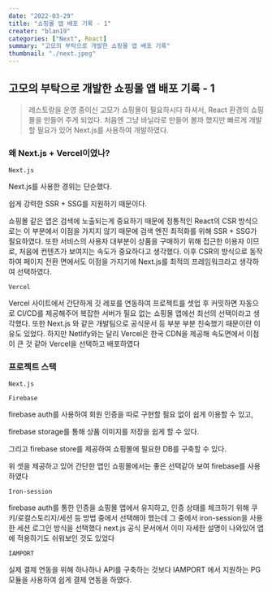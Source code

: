 ```yaml
---
date: "2022-03-29"
title: "쇼핑몰 앱 배포 기록 - 1"
creater: "blan19"
categories: ["Next", React]
summary: "고모의 부탁으로 개발한 쇼핑몰 앱 배포 기록"
thumbnail: "./next.jpeg"
---
```


## 고모의 부탁으로 개발한 쇼핑몰 앱 배포 기록 - 1

> 레스토랑을 운영 중이신 고모가 쇼핑몰이 필요하시다 하셔서, React 환경의 쇼핑몰을 만들어 주게 되었다. 처음엔 그냥 바닐라로 만들어 볼까 했지만 빠르게 개발할 필요가 있어 Next.js를 사용하여 개발하였다.

### 왜 Next.js + Vercel이였나?

`Next.js`

Next.js를 사용한 경위는 단순했다.

쉽게 강력한 SSR + SSG를 지원하기 때문이다.

쇼핑몰 같은 앱은 검색에 노출되는게 중요하기 때문에 정통적인 React의 CSR 방식으로는 이 부분에서 이점을 가지지 않기 때문에 검색 엔진 최적화를 위해 SSR + SSG가 필요하였다. 또한 서비스의 사용자 대부분이 상품을 구매하기 위해 접근한 이용자 이므로, 처음에 컨텐츠가 보여지는 속도가 중요하다고 생각했다. 이후 CSR의 방식으로 동작하여 페이지 전환 면에서도 이점을 가지기에 Next.js를 최적의 프레임워크라고 생각하여 선택하였다.

`Vercel`

Vercel 사이트에서 간단하게 깃 레포를 연동하여 프로젝트를 셋업 후 커밋하면 자동으로 CI/CD를 제공해주어 복잡한 서버가 필요 없는 쇼핑몰 앱에선 최선의 선택이라고 생각했다. 또한 Next.js 와 같은 개발팀으로 공식문서 등 부분 부분 친숙했기 때문이란 이유도 있었다. 하지만 Netlify와는 달리 Vercel은 한국 CDN을 제공해 속도면에서 이점이 큰 것 같아 Vercel을 선택하고 배포하였다

### 프로젝트 스택

`Next.js`

`Firebase`

firebase auth를 사용하여 회원 인증을 따로 구현할 필요 없이 쉽게 이용할 수 있고,

firebase storage를 통해 상품 이미지를 저장을 쉽게 할 수 있다.

그리고 firebase store를 제공하여 쇼핑몰에 필요한 DB를 구축할 수 있다.

위 셋을 제공하고 있어 간단한 앱인 쇼핑몰에서는 좋은 선택같아 보여 firebase를 사용하였다

`Iron-session`

firebase auth를 통한 인증을 쇼핑몰 앱에서 유지하고, 인증 상태를 체크하기 위해 쿠키/로컬스토리지/세션 등 방법 중에서 선택해야 했는데
그 중에서 iron-session을 사용한 세션 로그인 방식을 선택했다
next.js 공식 문서에서 이미 자세한 설명이 나와있어 앱에 적용하기도 쉬워보인 것도 있었다

`IAMPORT`

실제 결제 연동을 위해 하나하나 API를 구축하는 것보다 IAMPORT 에서 지원하는 PG 모듈을 사용하여 쉽게 결제 연동을 하였다.
